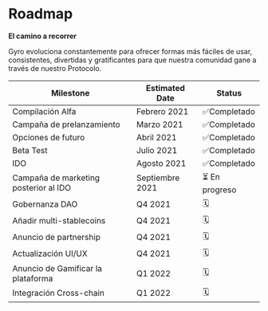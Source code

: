 # Roadmap

**El camino a recorrer**

Gyro evoluciona constantemente para ofrecer formas más fáciles de usar, consistentes, divertidas y gratificantes para que nuestra comunidad gane a través de nuestro Protocolo.



| Milestone                             | Estimated Date  | Status        |
| ------------------------------------- | --------------- | ------------- |
| Compilación Alfa                      | Febrero 2021    | ✅Completado   |
| Campaña de prelanzamiento             | Marzo 2021      | ✅Completado   |
| Opciones de futuro                    | Abril 2021      | ✅Completado   |
| Beta Test                             | Julio 2021      | ✅Completado   |
| IDO                                   | Agosto 2021     | ✅Completado   |
| Campaña de marketing posterior al IDO | Septiembre 2021 | ⏳ En progreso |
| Gobernanza  DAO                       | Q4 2021         | 🗓            |
| Añadir multi-stablecoins              | Q4 2021         | 🗓            |
| Anuncio de partnership                | Q4 2021         | 🗓            |
| Actualización UI/UX                   | Q4 2021         | 🗓            |
| Anuncio de Gamificar la plataforma    | Q1 2022         | 🗓            |
| Integración Cross-chain               | Q1 2022         | 🗓            |

